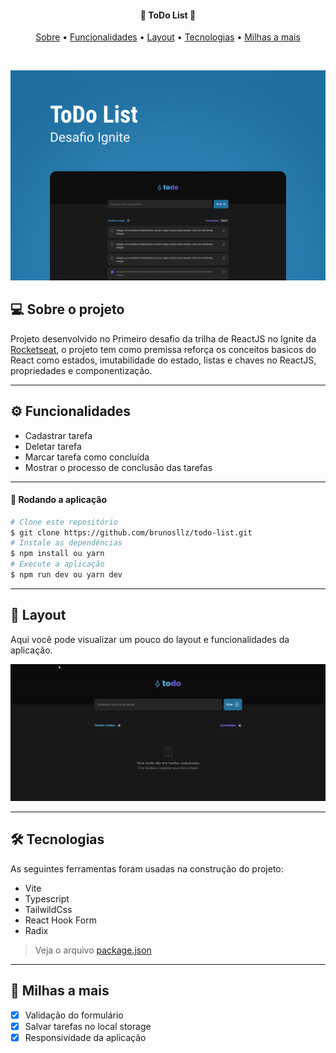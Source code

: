 
<h4 align="center">
 📘 ToDo List 📘
</h4>

<p align="center">
  <a href="#--sobre-o-projeto">Sobre</a> •
  <a href="#-%EF%B8%8F-funcionalidades">Funcionalidades</a> •
  <a href="#--layout">Layout</a> •
  <a href="#--tecnologias">Tecnologias</a> •
  <a href="#--milhas-a-mais">Milhas a mais</a> 
</p>

<br/>

![](https://github.com/brunosllz/todo-list/blob/main/src/assets/cover.png)

## [](https://github.com/brunosllz/todo-list#--sobre-o-projeto) 💻 Sobre o projeto

Projeto desenvolvido no Primeiro desafio da trilha de ReactJS no Ignite da [Rocketseat](https://www.rocketseat.com.br/), o projeto tem como premissa reforça os conceitos basicos do React como estados, imutabilidade do estado, listas e chaves no ReactJS, propriedades e componentização.

---

## [](https://github.com/brunosllz/todo-list#-%EF%B8%8F-funcionalidades) ⚙️ Funcionalidades

- Cadastrar tarefa
- Deletar tarefa
- Marcar tarefa como concluída
- Mostrar o processo de conclusão das tarefas

---

#### 🧭 Rodando a aplicação
```bash
# Clone este repositório
$ git clone https://github.com/brunosllz/todo-list.git
# Instale as dependências
$ npm install ou yarn
# Execute a aplicação
$ npm run dev ou yarn dev

```

---

## [](https://github.com/brunosllz/todo-list#--layout) 🔖 Layout

 Aqui você pode visualizar um pouco do layout e funcionalidades da aplicação.
 
 ![gif](https://github.com/brunosllz/todo-list/blob/main/src/assets/app.gif)

---

## [](https://github.com/brunosllz/todo-list#--tecnologias) 🛠 Tecnologias

As seguintes ferramentas foram usadas na construção do projeto:

- Vite
- Typescript
- TailwildCss
- React Hook Form
- Radix


> Veja o arquivo [package.json](https://github.com/brunosllz/todo-list/blob/main/package.json)
---

## [](https://github.com/brunosllz/todo-list#--milhas-a-mais) 🚀 Milhas a mais 

- [x] Validação do formulário
- [x] Salvar tarefas no local storage
- [x] Responsividade da aplicação
